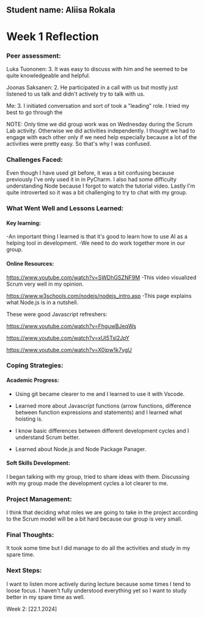 ## Student name: Aliisa Rokala

# Week 1 Reflection

### Peer assessment:

Luka Tuononen: 3. It was easy to discuss with him and he seemed to be quite knowledgeable and helpful.

Joonas Saksanen: 2. He participated in a call with us but mostly just listened to us talk and didn't actively try to talk with us.

Me: 3. I initiated conversation and sort of took a "leading" role. I tried my best to go through the 

NOTE: Only time we did group work was on Wednesday during the Scrum Lab activity. Otherwise we did activities independently. I thought we had to engage with each other only if we need help especially because a lot of the activities were pretty easy. So that's why I was confused.


### Challenges Faced:
Even though I have used git before, it was a bit confusing because previously I've only used it in in PyCharm. I also had some difficulty understanding Node because I forgot to watch the tutorial video. Lastly I'm quite introverted so it was a bit challenging to try to chat with my group.

### What Went Well and Lessons Learned:

#### Key learning: 

-An important thing I learned is that it's good to learn how to use AI as a helping tool in development.
-We need to do work together more in our group.

#### Online Resources:

https://www.youtube.com/watch?v=SWDhGSZNF9M
-This video visualized Scrum very well in my opinion.

https://www.w3schools.com/nodejs/nodejs_intro.asp
-This page explains what Node.js is in a nutshell.

These were good Javascript refreshers:

https://www.youtube.com/watch?v=FhguwBJeqWs

https://www.youtube.com/watch?v=xUI5Tsl2JpY

https://www.youtube.com/watch?v=X0ipw1k7ygU


### Coping Strategies:

#### Academic Progress:
- Using git became clearer to me and I learned to use it with Vscode.

- Learned more about Javascript functions (arrow functions, difference between function expressions and statements) and I learned what hoisting is.

- I know basic differences between different development cycles and I understand Scrum better.

- Learned about Node.js and Node Package Panager.


#### Soft Skills Development:

I began talking with my group, tried to share ideas with them. Discussing with my group made the development cycles a lot clearer to me. 

### Project Management:
I think that deciding what roles we are going to take in the project according to the Scrum model will be a bit hard because our group is very small.

### Final Thoughts:
It took some time but I did manage to do all the activities and study in my spare time.

### Next Steps:
I want to listen more actively during lecture because some times I tend to loose focus. I haven't fully understood everything yet so I want to study better in my spare time as well.

Week 2: [22.1.2024]